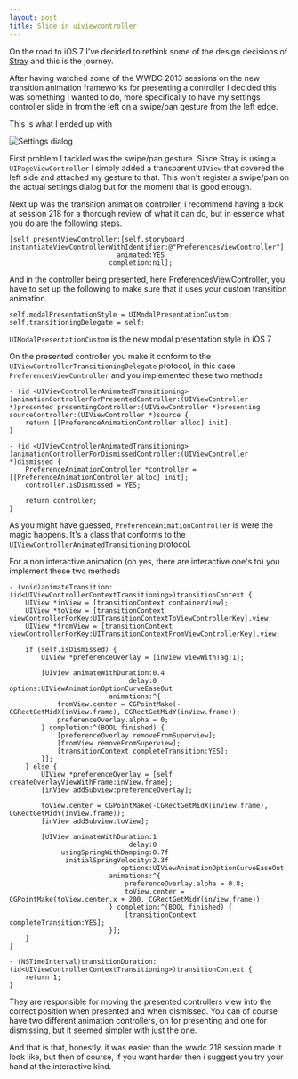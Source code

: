 ```yaml
---
layout: post
title: Slide in uiviewcontroller
---
```


On the road to iOS 7 I've decided to rethink some of the design decisions of [Stray](http://itunes.apple.com/app/stray/id570951876?mt=8) and this is the journey.

After having watched some of the WWDC 2013 sessions on the new transition animation frameworks for presenting a controller I decided this was something I wanted to do, more specifically to have my settings controller slide in from the left on a swipe/pan gesture from the left edge.

This is what I ended up with

![Settings dialog](http://cdn.www.artsoftheinsane.com/iOS%20Simulator%20Screen%20shot%2027%20aug%202013%2019.16.31.png)

First problem I tackled was the swipe/pan gesture. Since Stray is using a `UIPageViewController` I simply added a transparent `UIView` that covered the left side and attached my gesture to that. This won't register a swipe/pan on the actual settings dialog but for the moment that is good enough.

Next up was the transition animation controller, i recommend having a look at session 218 for a thorough review of what it can do, but in essence what you do are the following steps.

	[self presentViewController:[self.storyboard instantiateViewControllerWithIdentifier:@"PreferencesViewController"]
                               animated:YES
                             completion:nil];


And in the controller being presented, here PreferencesViewController, you have to set up the following to make sure that it uses your custom transition animation.

	self.modalPresentationStyle = UIModalPresentationCustom;
	self.transitioningDelegate = self;

`UIModalPresentationCustom` is the new modal presentation style in iOS 7

On the presented controller you make it conform to the `UIViewControllerTransitioningDelegate` protocol, in this case `PreferencesViewController` and you implemented these two methods

	- (id <UIViewControllerAnimatedTransitioning> )animationControllerForPresentedController:(UIViewController *)presented presentingController:(UIViewController *)presenting sourceController:(UIViewController *)source {
		return [[PreferenceAnimationController alloc] init];
	}

	- (id <UIViewControllerAnimatedTransitioning> )animationControllerForDismissedController:(UIViewController *)dismissed {
		PreferenceAnimationController *controller = [[PreferenceAnimationController alloc] init];
		controller.isDismissed = YES;

		return controller;
	}

As you might have guessed, `PreferenceAnimationController` is were the magic happens. It's a class that conforms to the `UIViewControllerAnimatedTransitioning` protocol.

For a non interactive animation (oh yes, there are interactive one's to) you implement these two methods

	- (void)animateTransition:(id<UIViewControllerContextTransitioning>)transitionContext {
	    UIView *inView = [transitionContext containerView];
	    UIView *toView = [transitionContext viewControllerForKey:UITransitionContextToViewControllerKey].view;
	    UIView *fromView = [transitionContext viewControllerForKey:UITransitionContextFromViewControllerKey].view;

	    if (self.isDismissed) {
	        UIView *preferenceOverlay = [inView viewWithTag:1];

	        [UIView animateWithDuration:0.4
	                              delay:0 options:UIViewAnimationOptionCurveEaseOut
	                         animations:^{
	            fromView.center = CGPointMake(-CGRectGetMidX(inView.frame), CGRectGetMidY(inView.frame));
	            preferenceOverlay.alpha = 0;
	        } completion:^(BOOL finished) {
	            [preferenceOverlay removeFromSuperview];
	            [fromView removeFromSuperview];
	            [transitionContext completeTransition:YES];
	        }];
	    } else {
	        UIView *preferenceOverlay = [self createOverlayViewWithFrame:inView.frame];
	        [inView addSubview:preferenceOverlay];

	        toView.center = CGPointMake(-CGRectGetMidX(inView.frame), CGRectGetMidY(inView.frame));
	        [inView addSubview:toView];

	        [UIView animateWithDuration:1
	                              delay:0
	             usingSpringWithDamping:0.7f
	              initialSpringVelocity:2.3f
	                            options:UIViewAnimationOptionCurveEaseOut
	                         animations:^{
	                             preferenceOverlay.alpha = 0.8;
	                             toView.center = CGPointMake(toView.center.x + 200, CGRectGetMidY(inView.frame));
	                         } completion:^(BOOL finished) {
	                             [transitionContext completeTransition:YES];
	                         }];
	    }
	}

	- (NSTimeInterval)transitionDuration:(id<UIViewControllerContextTransitioning>)transitionContext {
	    return 1;
	}

They are responsible for moving the presented controllers view into the correct position when presented and when dismissed. You can of course have two different animation controllers, on for presenting and one for dismissing, but it seemed simpler with just the one.

And that is that, honestly, it was easier than the wwdc 218 session made it look like, but then of course, if you want harder then i suggest you try your hand at the interactive kind.
